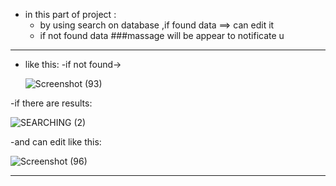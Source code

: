 - in this part of project :
    * by using search on database ,if  found data ==> can edit it 
    * if not found data ###massage will be appear to notificate u
--------------------------------------------------------------------------------------------
* like this:
-if not found->

   ![Screenshot (93)](https://user-images.githubusercontent.com/70071284/116810972-003da600-ab47-11eb-9116-b331e05f6275.png)
   
-if there are results:

   ![SEARCHING (2)](https://user-images.githubusercontent.com/70071284/116811075-a093ca80-ab47-11eb-841c-3819d65ab290.png)
   
-and can edit like this:

   ![Screenshot (96)](https://user-images.githubusercontent.com/70071284/116811152-0aac6f80-ab48-11eb-997a-9d73530f971d.png)
   
---------------------------------------------------------------------------------------------------







